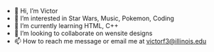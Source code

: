 - 👋 Hi, I’m Victor
- 👀 I’m interested in Star Wars, Music, Pokemon, Coding
- 🌱 I’m currently learning HTML, C++
- 💞️ I’m looking to collaborate on wensite designs
- 📫 How to reach me message or email me at victorf3@illinois.edu

<!---
melex6/melex6 is a ✨ special ✨ repository because its `README.md` (this file) appears on your GitHub profile.
You can click the Preview link to take a look at your changes.
--->
